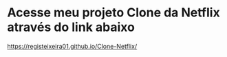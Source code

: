 # Acesse meu projeto Clone da Netflix através do link abaixo

https://registeixeira01.github.io/Clone-Netflix/
